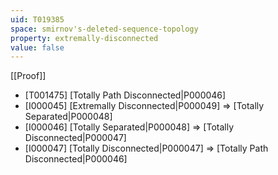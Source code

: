 ```yaml
---
uid: T019385
space: smirnov's-deleted-sequence-topology
property: extremally-disconnected
value: false
---
```

[[Proof]]

* [T001475] [Totally Path Disconnected|P000046]
* [I000045] [Extremally Disconnected|P000049] => [Totally Separated|P000048]
* [I000046] [Totally Separated|P000048] => [Totally Disconnected|P000047]
* [I000047] [Totally Disconnected|P000047] => [Totally Path Disconnected|P000046]

